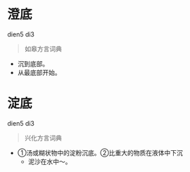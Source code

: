 # 澄底
dien5 di3
> 如皋方言词典
- 沉到底部。
- 从最底部开始。

# 淀底
dien5 di3
> 兴化方言词典
- ①汤或糊状物中的淀粉沉底。②比重大的物质在液体中下沉
  - 泥沙在水中～。
